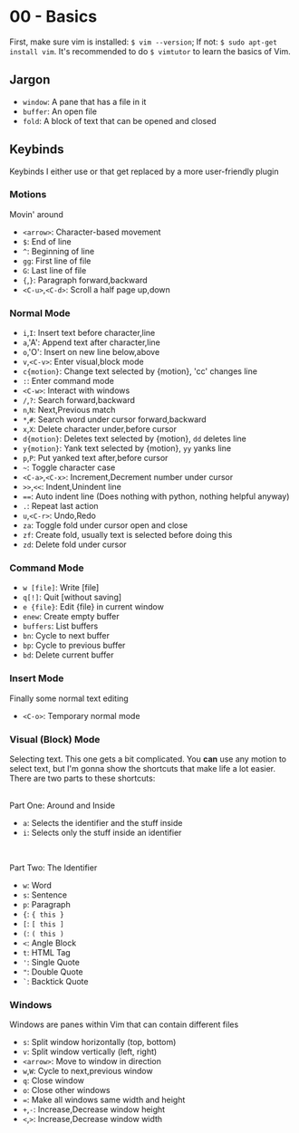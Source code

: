 # 00 - Basics

First, make sure vim is installed: `$ vim --version`; If not: `$ sudo apt-get install
vim`. It's recommended to do `$ vimtutor` to learn the basics of Vim.

## Jargon

- `window`: A pane that has a file in it
- `buffer`: An open file
- `fold`: A block of text that can be opened and closed

## Keybinds

Keybinds I either use or that get replaced by a more user-friendly plugin

### Motions

Movin' around

- `<arrow>`: Character-based movement
- `$`: End of line
- `^`: Beginning of line
- `gg`: First line of file
- `G`: Last line of file
- `{`,`}`: Paragraph forward,backward
- `<C-u>`,`<C-d>`: Scroll a half page up,down

### Normal Mode

- `i`,`I`: Insert text before character,line
- `a`,'A': Append text after character,line
- `o`,'O': Insert on new line below,above
- `v`,`<C-v>`: Enter visual,block mode
- `c{motion}`: Change text selected by {motion}, 'cc' changes line
- `:`: Enter command mode
- `<C-w>`: Interact with windows
- `/`,`?`: Search forward,backward
- `n`,`N`: Next,Previous match
- `*`,`#`: Search word under cursor forward,backward
- `x`,`X`: Delete character under,before cursor
- `d{motion}`: Deletes text selected by {motion}, `dd` deletes line
- `y{motion}`: Yank text selected by {motion}, `yy` yanks line
- `p`,`P`: Put yanked text after,before cursor
- `~`: Toggle character case
- `<C-a>`,`<C-x>`: Increment,Decrement number under cursor
- `>>`,`<<`: Indent,Unindent line
- `==`: Auto indent line (Does nothing with python, nothing helpful anyway)
- `.`: Repeat last action
- `u`,`<C-r>`: Undo,Redo
- `za`: Toggle fold under cursor open and close
- `zf`: Create fold, usually text is selected before doing this
- `zd`: Delete fold under cursor

### Command Mode

- `w [file]`: Write [file]
- `q[!]`: Quit [without saving]
- `e {file}`: Edit {file} in current window
- `enew`: Create empty buffer
- `buffers`: List buffers
- `bn`: Cycle to next buffer
- `bp`: Cycle to previous buffer
- `bd`: Delete current buffer

### Insert Mode

Finally some normal text editing

- `<C-o>`: Temporary normal mode

### Visual (Block) Mode

Selecting text. This one gets a bit complicated. You __can__ use any motion to select text, but I'm
gonna show the shortcuts that make life a lot easier. There are two parts to these shortcuts:
<br><br>

Part One: Around and Inside
- `a`: Selects the identifier and the stuff inside
- `i`: Selects only the stuff inside an identifier
<br>

Part Two: The Identifier
- `w`: Word
- `s`: Sentence
- `p`: Paragraph
- `{`: `{ this }`
- `[`: `[ this ]`
- `(`: `( this )`
- `<`: Angle Block
- `t`: HTML Tag
- `'`: Single Quote
- `"`: Double Quote
- <code>`</code>: Backtick Quote

### Windows

Windows are panes within Vim that can contain different files

- `s`: Split window horizontally (top, bottom)
- `v`: Split window vertically (left, right)
- `<arrow>`: Move to window in <arrow> direction
- `w`,`W`: Cycle to next,previous window
- `q`: Close window
- `o`: Close other windows
- `=`: Make all windows same width and height
- `+`,`-`: Increase,Decrease window height
- `<`,`>`: Increase,Decrease window width
